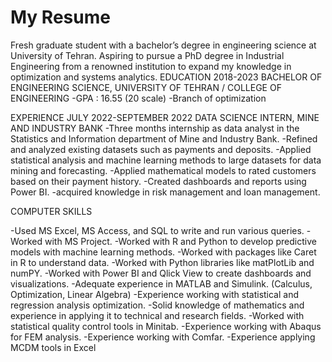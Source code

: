 ---
---

# My Resume

Fresh graduate student with a bachelor’s degree in engineering science at University of Tehran. Aspiring to pursue a PhD degree in Industrial Engineering from a renowned institution to expand my knowledge in optimization and systems analytics.
EDUCATION
2018-2023
BACHELOR OF ENGINEERING SCIENCE, 
UNIVERSITY OF TEHRAN / COLLEGE OF ENGINEERING
-GPA : 16.55 (20 scale)
-Branch of optimization

EXPERIENCE
JULY 2022-SEPTEMBER 2022
DATA SCIENCE INTERN, 
MINE AND INDUSTRY BANK
-Three months internship as data analyst in the Statistics and Information department of Mine and Industry Bank. 
-Refined and analyzed existing datasets such as payments and deposits.
-Applied statistical analysis and machine learning methods to large datasets for data mining and forecasting.
-Applied mathematical models to rated customers based on their payment history.
-Created dashboards and reports using Power BI.
-acquired knowledge in risk management and loan management.


COMPUTER SKILLS

-Used MS Excel, MS Access, and SQL to write and run various queries.
-Worked with MS Project.
-Worked with R and Python to develop predictive models with machine learning methods.
-Worked with packages like Caret in R to understand data.
-Worked with Python libraries like matPlotLib and numPY.
-Worked with Power BI and Qlick View to create dashboards and visualizations.
-Adequate experience in MATLAB and Simulink. (Calculus, Optimization, Linear Algebra)
-Experience working with statistical and regression analysis optimization.
-Solid knowledge of mathematics and experience in applying it to technical and research fields.
-Worked with statistical quality control tools in Minitab.
-Experience working with Abaqus for FEM analysis.
-Experience working with Comfar.
-Experience applying MCDM tools in Excel
